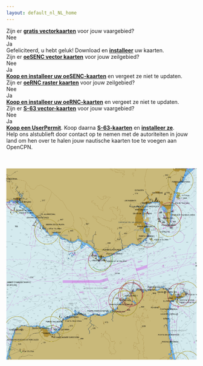 ```yaml
---
layout: default_nl_NL_home
---
```


<div class="questions">
  
<div class="questionok question">
Zijn er <a href="https://opencpn.org/OpenCPN/info/chartsource.html"><strong>gratis vectorkaarten</strong></a> voor jouw vaargebied?
</div>
</div>

<div class="arrows">
  
<div class="answer col1 inline">
<i class="down"></i>
</div>
<div class="answer col2 inline">
<i class="down"></i>
</div>
</div>

<div class="separator"></div>

<div class="answers">
  <div class="answer col1 inline">
    
<div class="yesno no">
Nee
</div>
  </div>
  
  <div class="answer col2 inline">
    
<div class="yesno yes">
Ja
</div>
  </div>
<div class="answer col3 inline">
<i class="right"></i>
</div>
  
  <div class="answer col4 inline">
    
<div class="questionok ok">
Gefeliciteerd, u hebt geluk! Download en <a href="https://opencpn.org/wiki/dokuwiki/doku.php?id=opencpn:opencpn_user_manual:getting_started:chart_installation"><strong>installeer</strong></a> uw kaarten.
</div>
  </div>
</div>

<div class="separator"></div>

<div class="arrows">
  
<div class="answer col1 inline">
<i class="down"></i>
</div>
</div>

<div class="questions">
  
<div class="questionok question">
Zijn er <a href="https://o-charts.org/shop/index.php?id_category=8&controller=category"><strong>oeSENC vector kaarten</strong></a> voor jouw zeilgebied?
</div>
</div>

<div class="arrows">
  
<div class="answer col1 inline">
<i class="down"></i>
</div>
<div class="answer col2 inline">
<i class="down"></i>
</div>
</div>

<div class="separator"></div>

<div class="answers">
  <div class="answer col1 inline">
    
<div class="yesno no">
Nee
</div>
  </div>
  
  <div class="answer col2 inline">
    
<div class="yesno yes">
Ja
</div>
  </div>
<div class="answer col3 inline">
<i class="right"></i>
</div>
  
  <div class="answer col4 inline">
    
<div class="questionok ok">
<a href="./oesenc_nl_NL.html"><strong>Koop en installeer uw oeSENC-kaarten</strong></a> en vergeet ze niet te updaten.
</div>
  </div>
</div>

<div class="separator"></div>

<div class="arrows">
  
<div class="answer col1 inline">
<i class="down"></i>
</div>
</div>

<div class="questions">
  
<div class="questionok question">
Zijn er <a href="https://o-charts.org/shop/index.php?id_category=14&controller=category"><strong>oeRNC raster kaarten</strong></a> voor jouw zeilgebied?
</div>
</div>

<div class="arrows">
  
<div class="answer col1 inline">
<i class="down"></i>
</div>
<div class="answer col2 inline">
<i class="down"></i>
</div>
</div>

<div class="separator"></div>

<div class="answers">
  <div class="answer col1 inline">
    
<div class="yesno no">
Nee
</div>
  </div>
  
  <div class="answer col2 inline">
    
<div class="yesno yes">
Ja
</div>
  </div>
<div class="answer col3 inline">
<i class="right"></i>
</div>
  
  <div class="answer col4 inline">
    
<div class="questionok ok">
<a href="./oernc_nl_NL.html"><strong>Koop en installeer uw oeRNC-kaarten</strong></a> en vergeet ze niet te updaten.
</div>
  </div>
</div>

<div class="separator"></div>

<div class="arrows">
  
<div class="answer col1 inline">
<i class="down"></i>
</div>
</div>

<div class="questions">
  
<div class="questionok question">
Zijn er <a href="https://www.chartworld.com/shop/off_enc"><strong>S-63 vector-kaarten</strong></a> voor jouw vaargebied?
</div>
</div>

<div class="arrows">
  
<div class="answer col1 inline">
<i class="down"></i>
</div>
<div class="answer col2 inline">
<i class="down"></i>
</div>
</div>

<div class="separator"></div>

<div class="answers">
  <div class="answer col1 inline">
    
<div class="yesno no">
Nee
</div>
  </div>
  
  <div class="answer col2 inline">
    
<div class="yesno yes">
Ja
</div>
  </div>
<div class="answer col3 inline">
<i class="right"></i>
</div>
  
  <div class="answer col4 inline">
    
<div class="questionok ok">
<a href="https://o-charts.org/shop/index.php?id_category=6&controller=category"><strong>Koop een UserPermit</strong></a>. Koop daarna <a href="https://www.chartworld.com/shop/off_enc"><strong>S-63-kaarten</strong></a> en <a href="./s63_nl_NL.html"><strong>installeer ze</strong></a>.
</div>
  </div>
</div>

<div class="separator"></div>

<div class="arrows">
  
<div class="answer col1 inline">
<i class="down"></i>
</div>
</div>

<div class="questions">
  
<div class="questionok question">
Help ons alstublieft door contact op te nemen met de autoriteiten in jouw land om hen over te halen jouw nautische kaarten toe te voegen aan OpenCPN.
</div>
</div>

<br /><br />
![oeSENC kaart](./assets/images/oesenc_chart.png)
